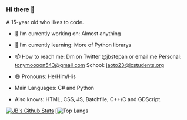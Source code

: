 ### Hi there 👋
A 15-year old who likes to code.


- 🔭 I’m currently working on: Almost anything
- 🌱 I’m currently learning: More of Python librarys 
- 📫 How to reach me: Dm on Twitter @jbstepan or email me Personal: tonymoooon543@gmail.com School: jaoto23@icstudents.org
- 😄 Pronouns: He/Him/His

- Main Languages: C# and Python
- Also knows: HTML, CSS, JS, Batchfile, C++/C and GDScript.

[![JB's Github Stats](https://github-readme-stats.vercel.app/api?username=tonymoooon543)](https://github.com/anuraghazra/github-readme-stats)
[![Top Langs]()


